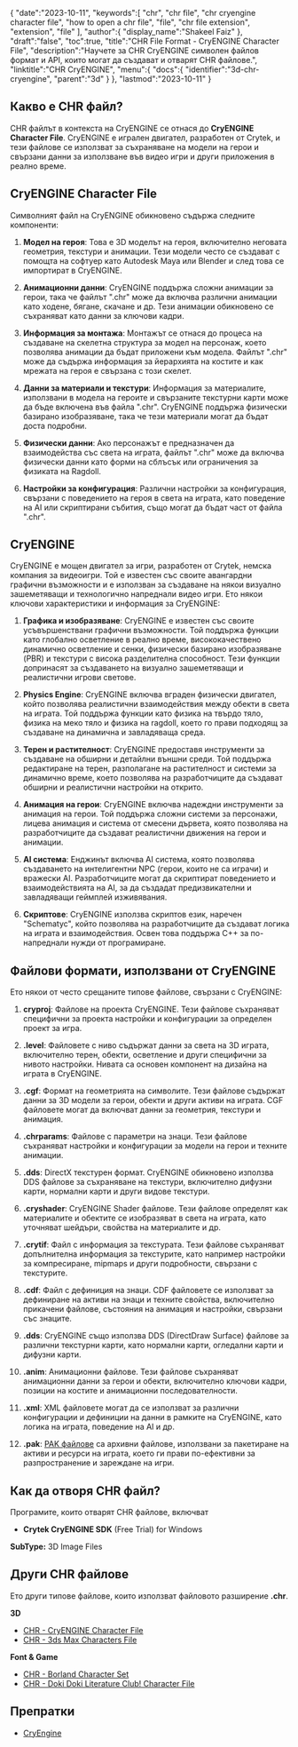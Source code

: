{
   "date":"2023-10-11",
   "keywords":[
      "chr",
      "chr file",
      "chr cryengine character file",
      "how to open a chr file",
      "file",
      "chr file extension",
      "extension",
      "file"
   ],
   "author":{
      "display_name":"Shakeel Faiz"
   },
   "draft":"false",
   "toc":true,
   "title":"CHR File Format - CryENGINE Character File",
   "description":"Научете за CHR CryENGINE символен файлов формат и API, които могат да създават и отварят CHR файлове.",
   "linktitle":"CHR CryENGINE",
   "menu":{
      "docs":{
         "identifier":"3d-chr-cryengine",
         "parent":"3d"
      }
   },
   "lastmod":"2023-10-11"
}

## Какво е CHR файл?

CHR файлът в контекста на CryENGINE се отнася до **CryENGINE Character File**. CryENGINE е игрален двигател, разработен от Crytek, и тези файлове се използват за съхраняване на модели на герои и свързани данни за използване във видео игри и други приложения в реално време.

## CryENGINE Character File

Символният файл на CryENGINE обикновено съдържа следните компоненти:

1. **Модел на героя**: Това е 3D моделът на героя, включително неговата геометрия, текстури и анимации. Тези модели често се създават с помощта на софтуер като Autodesk Maya или Blender и след това се импортират в CryENGINE.
    
2. **Анимационни данни**: CryENGINE поддържа сложни анимации за герои, така че файлът ".chr" може да включва различни анимации като ходене, бягане, скачане и др. Тези анимации обикновено се съхраняват като данни за ключови кадри.
    
3. **Информация за монтажа**: Монтажът се отнася до процеса на създаване на скелетна структура за модел на персонаж, което позволява анимации да бъдат приложени към модела. Файлът ".chr" може да съдържа информация за йерархията на костите и как мрежата на героя е свързана с този скелет.
    
4. **Данни за материали и текстури**: Информация за материалите, използвани в модела на героите и свързаните текстурни карти може да бъде включена във файла ".chr". CryENGINE поддържа физически базирано изобразяване, така че тези материали могат да бъдат доста подробни.
    
5. **Физически данни**: Ако персонажът е предназначен да взаимодейства със света на играта, файлът ".chr" може да включва физически данни като форми на сблъсък или ограничения за физиката на Ragdoll.
    
6. **Настройки за конфигурация**: Различни настройки за конфигурация, свързани с поведението на героя в света на играта, като поведение на AI или скриптирани събития, също могат да бъдат част от файла ".chr".

## CryENGINE

CryENGINE е мощен двигател за игри, разработен от Crytek, немска компания за видеоигри. Той е известен със своите авангардни графични възможности и е използван за създаване на някои визуално зашеметяващи и технологично напреднали видео игри. Ето някои ключови характеристики и информация за CryENGINE:

1. **Графика и изобразяване**: CryENGINE е известен със своите усъвършенствани графични възможности. Той поддържа функции като глобално осветление в реално време, висококачествено динамично осветление и сенки, физически базирано изобразяване (PBR) и текстури с висока разделителна способност. Тези функции допринасят за създаването на визуално зашеметяващи и реалистични игрови светове.
    
2. **Physics Engine**: CryENGINE включва вграден физически двигател, който позволява реалистични взаимодействия между обекти в света на играта. Той поддържа функции като физика на твърдо тяло, физика на меко тяло и физика на ragdoll, което го прави подходящ за създаване на динамична и завладяваща среда.
    
3. **Терен и растителност**: CryENGINE предоставя инструменти за създаване на обширни и детайлни външни среди. Той поддържа редактиране на терен, разполагане на растителност и системи за динамично време, което позволява на разработчиците да създават обширни и реалистични настройки на открито.
    
4. **Анимация на герои**: CryENGINE включва надеждни инструменти за анимация на герои. Той поддържа сложни системи за персонажи, лицева анимация и система от смесени дървета, която позволява на разработчиците да създават реалистични движения на герои и анимации.
    
5. **AI система**: Енджинът включва AI система, която позволява създаването на интелигентни NPC (герои, които не са играчи) и вражески AI. Разработчиците могат да скриптират поведението и взаимодействията на AI, за да създадат предизвикателни и завладяващи геймплей изживявания.
       
6. **Скриптове**: CryENGINE използва скриптов език, наречен "Schematyc", който позволява на разработчиците да създават логика на играта и взаимодействия. Освен това поддържа C++ за по-напреднали нужди от програмиране.

## Файлови формати, използвани от CryENGINE

Ето някои от често срещаните типове файлове, свързани с CryENGINE:

1. **cryproj**: Файлове на проекта CryENGINE. Тези файлове съхраняват специфични за проекта настройки и конфигурации за определен проект за игра.
    
2. **.level**: Файловете с ниво съдържат данни за света на 3D играта, включително терен, обекти, осветление и други специфични за нивото настройки. Нивата са основен компонент на дизайна на играта в CryENGINE.
    
3. **.cgf**: Формат на геометрията на символите. Тези файлове съдържат данни за 3D модели за герои, обекти и други активи на играта. CGF файловете могат да включват данни за геометрия, текстури и анимация.
    
4. **.chrparams**: Файлове с параметри на знаци. Тези файлове съхраняват настройки и конфигурации за модели на герои и техните анимации.
    
5. **.dds**: DirectX текстурен формат. CryENGINE обикновено използва DDS файлове за съхраняване на текстури, включително дифузни карти, нормални карти и други видове текстури.
    
6. **.cryshader**: CryENGINE Shader файлове. Тези файлове определят как материалите и обектите се изобразяват в света на играта, като уточняват шейдъри, свойства на материалите и др.
    
7. **.crytif**: Файл с информация за текстурата. Тези файлове съхраняват допълнителна информация за текстурите, като например настройки за компресиране, mipmaps и други подробности, свързани с текстурите.
    
8. **.cdf**: Файл с дефиниция на знаци. CDF файловете се използват за дефиниране на активи на знаци и техните свойства, включително прикачени файлове, състояния на анимация и настройки, свързани със знаците.
    
9. **.dds**: CryENGINE също използва DDS (DirectDraw Surface) файлове за различни текстурни карти, като нормални карти, огледални карти и дифузни карти.
    
10. **.anim**: Анимационни файлове. Тези файлове съхраняват анимационни данни за герои и обекти, включително ключови кадри, позиции на костите и анимационни последователности.
    
11. **.xml**: XML файловете могат да се използват за различни конфигурации и дефиниции на данни в рамките на CryENGINE, като логика на играта, поведение на AI и др.
    
12. **.pak**: [PAK файлове](/game/pak/) са архивни файлове, използвани за пакетиране на активи и ресурси на играта, което ги прави по-ефективни за разпространение и зареждане на игри.

## Как да отворя CHR файл?

Програмите, които отварят CHR файлове, включват

- **Crytek CryENGINE SDK** (Free Trial) for Windows

**SubType:** 3D Image Files

## Други CHR файлове

Ето други типове файлове, които използват файловото разширение **.chr**.

**3D**
- [CHR - CryENGINE Character File](/3d/chr-cryengine/)
- [CHR - 3ds Max Characters File](/3d/chr-3ds/)

**Font & Game**
- [CHR - Borland Character Set](/font/chr/)
- [CHR - Doki Doki Literature Club! Character File](/game/chr-doki/)

## Препратки
- [CryEngine](https://en.wikipedia.org/wiki/CryEngine)